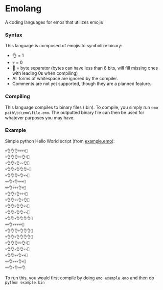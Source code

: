 # Emolang
A coding languages for emos that utilizes emojis

### Syntax
This language is composed of emojis to symbolize binary:
- 👌 = 1
- 💀 = 0
- 👀 = byte separator (bytes can have less than 8 bits, will fill missing ones with leading 0s when compiling)
- All forms of whitespace are ignored by the compiler. 
- Comments are not yet supported, though they are a planned feature.

### Compiling
This language compiles to binary files (.bin).
To compile, you simply run `emo path\to\emo\file.emo`.
The outputted binary file can then be used for whatever purposes you may have.

### Example
Simple python Hello World script (from [example.emo](example.emo)):
```
💀👌👌👌💀💀💀💀👀
💀👌👌👌💀💀👌💀👀
💀👌👌💀👌💀💀👌👀
💀👌👌💀👌👌👌💀👀
💀👌👌👌💀👌💀💀👀
💀💀👌💀👌💀💀💀👀
💀💀👌💀💀💀👌💀👀
💀👌👌💀👌💀💀💀👀
💀👌👌💀💀👌💀👌👀
💀👌👌💀👌👌💀💀👀
💀👌👌💀👌👌💀💀👀
💀👌👌💀👌👌👌👌👀
💀💀👌💀💀💀💀💀👀
💀👌👌👌💀👌👌👌👀
💀👌👌💀👌👌👌👌👀
💀👌👌👌💀💀👌💀👀
💀👌👌💀👌👌💀💀👀
💀👌👌💀💀👌💀💀👀
💀💀👌💀💀💀👌💀👀
💀💀👌💀👌💀💀👌
```

To run this, you would first compile by doing `emo example.emo` and then do `python example.bin`